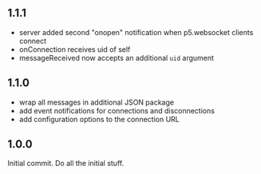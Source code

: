 ## 1.1.1

- server added second "onopen" notification when p5.websocket clients connect
- onConnection receives uid of self
- messageReceived now accepts an additional `uid` argument

## 1.1.0

- wrap all messages in additional JSON package
- add event notifications for connections and disconnections
- add configuration options to the connection URL

## 1.0.0

Initial commit. Do all the initial stuff.
